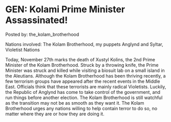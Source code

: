 # GEN: Kolami Prime Minister Assassinated!

Posted by: the_kolam_brotherhood

Nations involved: The Kolam Brotherhood, my puppets Anglynd and Syltar, Violetist Nations

Today, November 27th marks the death of Xustyl Kolins, the 2nd Prime Minister of the Kolam Brotherhood. Struck by a throwing knife, the Prime Minister was struck and killed while visiting a biosuit lab on a small island in the Aleutians. Although the Kolam Brotherhood has been thriving recently, a few terrorism groups have appeared after the recent events in the Middle East. Officials think that these terrorists are mainly radical Violetists. Luckily, the Republic of Anglynd has come to take control of the government, and run things before another election. The Kolam Brotherhood is still watchful as the transition may not be as smooth as they want it. The Kolam Brotherhood urges any nations willing to help contain terror to do so, no matter where they are or how they are doing it.